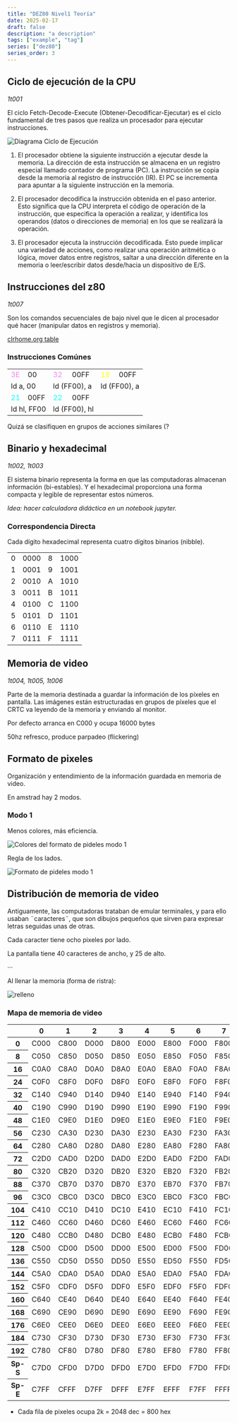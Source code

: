 ```yaml
---
title: "DEZ80 Nivel1 Teoría"
date: 2025-02-17
draft: false
description: "a description"
tags: ["example", "tag"]
series: ["dez80"]
series_order: 3
---
```


## Ciclo de ejecución de la CPU

*1t001*

El ciclo Fetch-Decode-Execute (Obtener-Decodificar-Ejecutar) es el ciclo fundamental de tres pasos que realiza un procesador para ejecutar instrucciones.

![Diagrama Ciclo de Ejecución](ciclo-ejecucion.jpg)

1. El procesador obtiene la siguiente instrucción a ejecutar desde la memoria. La dirección de esta instrucción se almacena en un registro especial llamado contador de programa (PC). La instrucción se copia desde la memoria al registro de instrucción (IR). El PC se incrementa para apuntar a la siguiente instrucción en la memoria.

2. El procesador decodifica la instrucción obtenida en el paso anterior. Esto significa que la CPU interpreta el código de operación de la instrucción, que especifica la operación a realizar, y identifica los operandos (datos o direcciones de memoria) en los que se realizará la operación.

3. El procesador ejecuta la instrucción decodificada. Esto puede implicar una variedad de acciones, como realizar una operación aritmética o lógica, mover datos entre registros, saltar a una dirección diferente en la memoria o leer/escribir datos desde/hacia un dispositivo de E/S.

## Instrucciones del z80

*1t007*

Son los comandos secuenciales de bajo nivel que le dicen al procesador qué hacer (manipular datos en registros y memoria).

[clrhome.org table](https://clrhome.org/table/)

### Instrucciones Comúnes

<table>
    <tr>
        <td style="color: violet;">
            3E
        </td>
        <td>
            00
        </td>
        <td style="color: violet;">
            32
        </td>
        <td>
            00FF
        </td>
         <td style="color: yellow;">
            18
        </td>
        <td>
            00FF
        </td>
    </tr>
    <tr>
        <td colspan="2">
            ld a, 00
        </td>
        <td colspan="2">
            ld (FF00), a
        </td>
        <td colspan="2">
          ld (FF00), a
        </td>
    </tr>
    <tr>
        <td style="color: cyan;">
            21
        </td>
         <td>
            00FF
        </td>
        <td style="color: cyan;">
            22
        </td>
         <td>
            00FF
        </td>
        <td></td><td></td>
    </tr>
    <tr>
        <td colspan="2">
           ld hl, FF00
        </td>
         <td colspan="2">
             ld (FF00), hl
        </td>
        <td></td><td></td>
    </tr>
</table>

Quizá se clasifiquen en grupos de acciones similares (?

## Binario y hexadecimal

*1t002, 1t003*

El sistema binario representa la forma en que las computadoras almacenan información (bi-estables). Y el hexadecimal proporciona una forma compacta y legible de representar estos números. 

*Idea: hacer calculadora didáctica en un notebook jupyter.*

### Correspondencia Directa

Cada dígito hexadecimal representa cuatro dígitos binarios (nibble).

<table class="table table-borderless table-responsive w-auto">
  <tbody>
    <tr>
      <td>0</td>
      <td>0000</td>
      <td>8</td>
      <td>1000</td>
    </tr>
    <tr>
      <td>1</td>
      <td>0001</td>
      <td>9</td>
      <td>1001</td>
    </tr>
    <tr>
      <td>2</td>
      <td>0010</td>
      <td>A</td>
      <td>1010</td>
    </tr>
    <tr>
      <td>3</td>
      <td>0011</td>
      <td>B</td>
      <td>1011</td>
    </tr>
    <tr>
      <td>4</td>
      <td>0100</td>
      <td>C</td>
      <td>1100</td>
    </tr>
    <tr>
      <td>5</td>
      <td>0101</td>
      <td>D</td>
      <td>1101</td>
    </tr>
    <tr>
      <td>6</td>
      <td>0110</td>
      <td>E</td>
      <td>1110</td>
    </tr>
    <tr>
      <td>7</td>
      <td>0111</td>
      <td>F</td>
      <td>1111</td>
    </tr>
  </tbody>
</table>

## Memoria de video

*1t004, 1t005, 1t006*

Parte de la memoria destinada a guardar la información de los píxeles en pantalla. Las imágenes están estructuradas en grupos de píxeles que el CRTC va leyendo de la memoria y enviando al monitor.

Por defecto arranca en C000 y ocupa 16000 bytes

50hz refresco, produce parpadeo (flickering)

## Formato de pixeles

Organización y entendimiento de la información guardada en memoria de video.

En amstrad hay 2 modos.

### Modo 1

Menos colores, más eficiencia.

![Colores del formato de pideles modo 1](formato_pixeles_modo_1_color.png)

Regla de los lados.

![Formato de pideles modo 1](formato_pixeles_modo_1.png)

## Distribución de memoria de video

Antiguamente, las computadoras trataban de emular terminales, y para ello usaban ¨caracteres¨, que son dibujos pequeños que sirven para expresar letras seguidas unas de otras.


Cada caracter tiene ocho pixeles por lado.

La pantalla tiene 40 caracteres de ancho, y 25 de alto.

···

Al llenar la memoria (forma de ristra):

![relleno](relleno.png)

### Mapa de memoria de video

<table><thead>
    <tr>
        <th></th>
        <th>0</th>
        <th>1</th>
        <th>2<br></th>
        <th>3</th>
        <th>4</th>
        <th>5</th>
        <th>6</th>
        <th>7</th>
    </tr></thead>
    <tbody>
        <tr>
            <th>0<br></th>
            <td>C000</td>
            <td>C800</td>
            <td>D000</td>
            <td>D800</td>
            <td>E000</td>
            <td>E800</td>
            <td>F000</td>
            <td>F800</td>
        </tr>
        <tr>
            <th>8</th>
            <td>C050</td>
            <td>C850</td>
            <td>D050</td>
            <td>D850</td>
            <td>E050</td>
            <td>E850</td>
            <td>F050</td>
            <td>F850</td>
        </tr>
        <tr>
            <th>16</th>
            <td>C0A0</td>
            <td>C8A0</td>
            <td>D0A0<br></td>
            <td>D8A0</td>
            <td>E0A0</td>
            <td>E8A0</td>
            <td>F0A0</td>
            <td>F8A0</td>
        </tr>
        <tr>
            <th>24</th>
            <td>C0F0</td>
            <td>C8F0</td>
            <td>D0F0<br></td>
            <td>D8F0</td>
            <td>E0F0</td>
            <td>E8F0</td>
            <td>F0F0</td>
            <td>F8F0</td>
        </tr>
        <tr>
            <th>32</th>
            <td>C140</td>
            <td>C940</td>
            <td>D140</td>
            <td>D940</td>
            <td>E140</td>
            <td>E940</td>
            <td>F140</td>
            <td>F940</td>
        </tr>
        <tr>
            <th>40</th>
            <td>C190</td>
            <td>C990</td>
            <td>D190</td>
            <td>D990</td>
            <td>E190<br></td>
            <td>E990</td>
            <td>F190<br></td>
            <td>F990</td>
        </tr>
        <tr>
            <th>48<br></th>
            <td>C1E0</td>
            <td>C9E0</td>
            <td>D1E0</td>
            <td>D9E0</td>
            <td>E1E0</td>
            <td>E9E0</td>
            <td>F1E0</td>
            <td>F9E0</td>
        </tr>
        <tr>
            <th>56</th>
            <td>C230</td>
            <td>CA30<br></td>
            <td>D230</td>
            <td>DA30</td>
            <td>E230</td>
            <td>EA30</td>
            <td>F230<br></td>
            <td>FA30</td>
        </tr>
        <tr>
            <th>64</th>
            <td>C280</td>
            <td>CA80</td>
            <td>D280</td>
            <td>DA80</td>
            <td>E280</td>
            <td>EA80</td>
            <td>F280</td>
            <td>FA80</td>
        </tr>
        <tr>
            <th>72</th>
            <td>C2D0</td>
            <td>CAD0</td>
            <td>D2D0</td>
            <td>DAD0</td>
            <td>E2D0</td>
            <td>EAD0</td>
            <td>F2D0</td>
            <td>FAD0</td>
        </tr>
        <tr>
            <th>80</th>
            <td>C320</td>
            <td>CB20</td>
            <td>D320</td>
            <td>DB20</td>
            <td>E320</td>
            <td>EB20</td>
            <td>F320</td>
            <td>FB20</td>
        </tr>
        <tr>
            <th>88</th>
            <td>C370</td>
            <td>CB70</td>
            <td>D370</td>
            <td>DB70</td>
            <td>E370</td>
            <td>EB70</td>
            <td>F370</td>
            <td>FB70</td>
        </tr>
        <tr>
            <th>96</th>
            <td>C3C0</td>
            <td>CBC0</td>
            <td>D3C0</td>
            <td>DBC0</td>
            <td>E3C0</td>
            <td>EBC0</td>
            <td>F3C0</td>
            <td>FBC0</td>
        </tr>
        <tr>
            <th>104</th>
            <td>C410</td>
            <td>CC10</td>
            <td>D410</td>
            <td>DC10</td>
            <td>E410</td>
            <td>EC10</td>
            <td>F410</td>
            <td>FC10</td>
        </tr>
        <tr>
            <th>112</th>
            <td>C460</td>
            <td>CC60</td>
            <td>D460</td>
            <td>DC60</td>
            <td>E460</td>
            <td>EC60</td>
            <td>F460</td>
            <td>FC60</td>
        </tr>
        <tr>
            <th>120</th>
            <td>C480</td>
            <td>CCB0</td>
            <td>D480</td>
            <td>DCB0</td>
            <td>E480</td>
            <td>ECB0</td>
            <td>F480</td>
            <td>FCB0</td>
        </tr>
        <tr>
            <th>128</th>
            <td>C500</td>
            <td>CD00</td>
            <td>D500</td>
            <td>DD00</td>
            <td>E500</td>
            <td>ED00</td>
            <td>F500</td>
            <td>FD00</td>
        </tr>
        <tr>
            <th>136</th>
            <td>C550</td>
            <td>CD50</td>
            <td>D550</td>
            <td>DD50</td>
            <td>E550</td>
            <td>ED50</td>
            <td>F550</td>
            <td>FD50</td>
        </tr>
        <tr>
            <th>144</th>
            <td>C5A0</td>
            <td>CDA0</td>
            <td>D5A0</td>
            <td>DDA0</td>
            <td>E5A0</td>
            <td>EDA0</td>
            <td>F5A0</td>
            <td>FDA0</td>
        </tr>
        <tr>
            <th>152</th>
            <td>C5F0</td>
            <td>CDF0</td>
            <td>D5F0</td>
            <td>DDF0</td>
            <td>E5F0</td>
            <td>EDF0</td>
            <td>F5F0</td>
            <td>FDF0</td>
        </tr>
        <tr>
            <th>160</th>
            <td>C640</td>
            <td>CE40</td>
            <td>D640</td>
            <td>DE40</td>
            <td>E640</td>
            <td>EE40</td>
            <td>F640</td>
            <td>FE40</td>
        </tr>
        <tr>
            <th>168</th>
            <td>C690</td>
            <td>CE90</td>
            <td>D690</td>
            <td>DE90</td>
            <td>E690</td>
            <td>EE90</td>
            <td>F690</td>
            <td>FE90</td>
        </tr>
        <tr>
            <th>176</th>
            <td>C6E0</td>
            <td>CEE0</td>
            <td>D6E0</td>
            <td>DEE0</td>
            <td>E6E0</td>
            <td>EEE0</td>
            <td>F6E0</td>
            <td>FEE0</td>
        </tr>
        <tr>
            <th>184</th>
            <td>C730</td>
            <td>CF30</td>
            <td>D730</td>
            <td>DF30</td>
            <td>E730</td>
            <td>EF30</td>
            <td>F730</td>
            <td>FF30</td>
        </tr>
        <tr>
            <th>192</th>
            <td>C780</td>
            <td>CF80</td>
            <td>D780</td>
            <td>DF80</td>
            <td>E780</td>
            <td>EF80</td>
            <td>F780</td>
            <td>FF80</td>
        </tr>
        <tr>
            <th>Sp-S<br></th>
            <td>C7D0<br></td>
            <td>CFD0</td>
            <td>D7D0</td>
            <td>DFD0</td>
            <td>E7D0</td>
            <td>EFD0</td>
            <td>F7D0</td>
            <td>FFD0</td>
        </tr>
        <tr>
            <th>Sp-E</th>
            <td>C7FF</td>
            <td>CFFF</td>
            <td>D7FF</td>
            <td>DFFF</td>
            <td>E7FF</td>
            <td>EFFF</td>
            <td>F7FF</td>
            <td>FFFF</td>
        </tr>
    </tbody></table>

- Cada fila de pixeles ocupa 2k = 2048 dec = 800 hex

